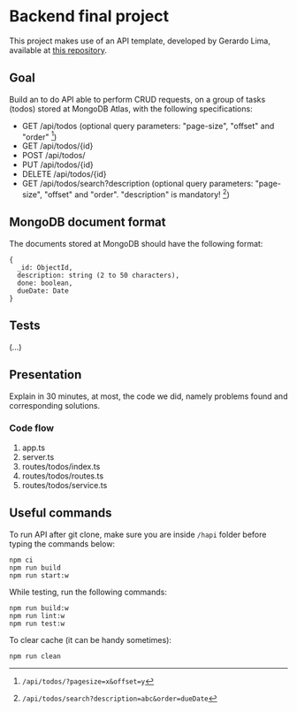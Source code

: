 # Backend final project

This project makes use of an API template, developed by Gerardo Lima, available at [this repository](https://github.com/gerardolima/edit-2023-jan).

## Goal

Build an to do API able to perform CRUD requests, on a group of tasks (todos) stored at MongoDB Atlas, with the following specifications:

- GET /api/todos (optional query parameters: "page-size", "offset" and "order" [^1])
- GET /api/todos/{id}
- POST /api/todos/
- PUT /api/todos/{id}
- DELETE /api/todos/{id}
- GET /api/todos/search?description (optional query parameters: "page-size", "offset" and "order". "description" is mandatory! [^2])

[^1]: `/api/todos/?pagesize=x&offset=y`
[^2]: `/api/todos/search?description=abc&order=dueDate`

## MongoDB document format

The documents stored at MongoDB should have the following format:

```
{
  _id: ObjectId,
  description: string (2 to 50 characters),
  done: boolean,
  dueDate: Date
}
```

## Tests

(...)

## Presentation

Explain in 30 minutes, at most, the code we did, namely problems found and corresponding solutions.

### Code flow

1. app.ts
2. server.ts
3. routes/todos/index.ts
4. routes/todos/routes.ts
5. routes/todos/service.ts

## Useful commands

To run API after git clone, make sure you are inside `/hapi` folder before typing the commands below:

```
npm ci
npm run build
npm run start:w
```

While testing, run the following commands:

```
npm run build:w
npm run lint:w
npm run test:w
```

To clear cache (it can be handy sometimes):

```
npm run clean
```
